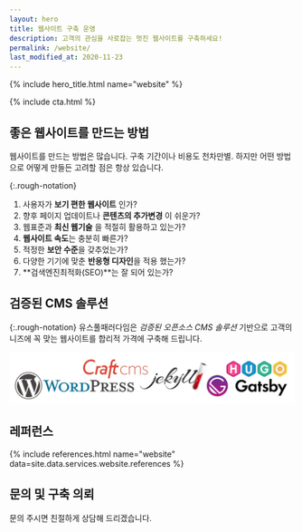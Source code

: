 ```yaml
---
layout: hero
title: 웹사이트 구축 운영
description: 고객의 관심을 사로잡는 멋진 웹사이트를 구축하세요!
permalink: /website/
last_modified_at: 2020-11-23
---
```


{% include hero_title.html name="website" %}

{% include cta.html %}

<div class="page-header">
  <h2>좋은 웹사이트를 만드는 방법</h2>
</div>

웹사이트를 만드는 방법은 많습니다. 구축 기간이나 비용도 천차만별.
하지만 어떤 방법으로 어떻게 만들든 고려할 점은 항상 있습니다.

{:.rough-notation}
1. 사용자가 **보기 편한 웹사이트** 인가?
2. 향후 페이지 업데이트나 **콘텐츠의 추가변경** 이 쉬운가?
3. 웹표준과 **최신 웹기술** 을 적절히 활용하고 있는가? 
4. **웹사이트 속도**는 충분히 빠른가?
5. 적정한 **보안 수준**을 갖추었는가?
6. 다양한 기기에 맞춘 **반응형 디자인**을 적용 했는가?
7. **검색엔진최적화(SEO)**는 잘 되어 있는가?

<div class="page-header">
  <h2>검증된 CMS 솔루션</h2>
</div>

{:.rough-notation}
유스풀패러다임은 _검증된 오픈소스 CMS 솔루션_ 기반으로 고객의 니즈에 꼭 맞는 웹사이트를 합리적 가격에 구축해 드립니다.

![WordPress,CraftCMS,Jekyll,Gatsby,Hugo](/img/feature-website_1.jpg)

<!--div class="features">
    <div class="feature">
        <h4 class="feature__title">검증된 오픈소스 솔루션</h4>
        <div class="feature__description">
            <p>다양한 최신 오픈소스 웹사이트 제작 전문 기술을 보유하고, 고객의 니즈에 맞는 최적의 솔루션을 제시합니다.</p>
        </div>
    </div>
    <div class="feature">
        <h4 class="feature__title">빠른 구축 지속적 업데이트</h4>
        <div class="feature__description">
            <p>애자일(agile) 방식의 반복 작업을 통해 가장 빠르게 제품을 출시하고 변화에 유연하게 대응합니다.</p>
        </div>
    </div>        
    <div class="feature">
        <h4 class="feature__title">신속하고 정확한 대응</h4>
        <div class="feature__description">
            <p>문제는 언제든 생길 수 있습니다. 웹사이트 운영 중 발생한 문제에 신속하고 정확하게 대처합니다.</p>
        </div>
    </div>        
</div-->

<div class="page-header">
  <h2>레퍼런스</h2>
</div>

<!--국내외 주요 브랜드의 웹사이트를 만들고 운영하였습니다.-->

{% include references.html name="website" data=site.data.services.website.references %}

<!--section>
<div id="website-references" class="references">
    {% for entry in site.data.services.website.references %}
    <div class="entry">
        <div class="thumbnail"><img src="{{ entry.screenshot }}" alt="{{ entry.title }}"></div>
        <h5 class="title">{{ entry.title }}</h5>
        <p class="description">{{ entry.descriptionx }}</p>
    </div>
    {% endfor %}
</div>
</section-->

<div class="page-header">
  <h2>문의 및 구축 의뢰</h2>
</div>

문의 주시면 친절하게 상담해 드리겠습니다.
